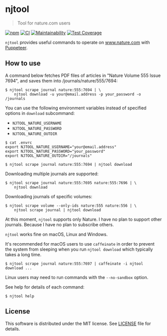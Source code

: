 # njtool

> Tool for nature.com users

[![npm](https://img.shields.io/npm/v/njtool)](https://www.npmjs.com/package/njtool)
[![CI](https://github.com/masnagam/njtool/workflows/CI/badge.svg)](https://github.com/masnagam/njtool/actions?query=workflow%3ACI)
[![Maintainability](https://api.codeclimate.com/v1/badges/520d222651cf6841a61d/maintainability)](https://codeclimate.com/github/masnagam/njtool/maintainability)
[![Test Coverage](https://api.codeclimate.com/v1/badges/520d222651cf6841a61d/test_coverage)](https://codeclimate.com/github/masnagam/njtool/test_coverage)

`njtool` provides useful commands to operate on www.nature.com with [Puppeteer].

## How to use

A command below fetches PDF files of articles in "Nature Volume 555 Issue 7694",
and saves them into /journals/nature/555/7694:

```console
$ njtool scrape journal nature:555:7694 | \
    njtool download -u your@email.address -p your_password -o /journals
```

You can use the following environment variables instead of specified options in
`download` subcommand:

* `NJTOOL_NATURE_USERNAME`
* `NJTOOL_NATURE_PASSWORD`
* `NJTOOL_NATURE_OUTDIR`

```console
$ cat .envrc
export NJTOOL_NATURE_USERNAME="your@email.address"
export NJTOOL_NATURE_PASSWORD="your_password"
export NJTOOL_NATURE_OUTDIR="/journals"

$ njtool scrape journal nature:555:7694 | njtool download
```

Downloading multiple journals are supported:

```console
$ njtool scrape journal nature:555:7695 nature:555:7696 | \
    njtool download
```

Downloading journals of specific volumes:

```console
$ njtool scrape volume --only-ids nature:555 nature:556 | \
    njtool scrape journal | njtool download
```

At this moment, `njtool` supports only Nature.  I have no plan to support other
journals.  Because I have no plan to subscribe others.

`njtool` works fine on macOS, Linux and Windows.

It's recommended for macOS users to use `caffeinate` in order to prevent the
system from sleeping when you run `njtool download` which typically takes a long
time.

```console
$ njtool scrape journal nature:555:7697 | caffeinate -i njtool download ...
```

Linux users may need to run commands with the `--no-sandbox` option.

See help for details of each command:

```console
$ njtool help
```

## License

This software is distributed under the MIT license.  See [LICENSE] file for
details.

[Puppeteer]: https://github.com/GoogleChrome/puppeteer
[LICENSE]: ./LICENSE
